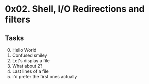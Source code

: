 # 0x02. Shell, I/O Redirections and filters
## Tasks
0. Hello World
1. Confused smiley
2. Let's display a file
3. What about 2?
4. Last lines of a file
5. I'd prefer the first ones actually

